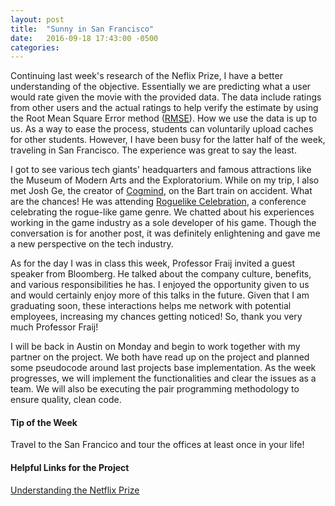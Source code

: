 ```yaml
---
layout: post
title:  "Sunny in San Francisco"
date:   2016-09-18 17:43:00 -0500
categories:
---
```


Continuing last week's research of the Neflix Prize, I have a better understanding of the objective. Essentially we are predicting what a user would rate given the movie with the provided data. The data include ratings from other users and the actual ratings to help verify the estimate by using the Root Mean Square Error method ([RMSE][RMSE-link]). How we use the data is up to us. As a way to ease the process, students can voluntarily upload caches for other students. However, I have been busy for the latter half of the week, traveling in San Francisco. The experience was great to say the least.

I got to see various tech giants' headquarters and famous attractions like the Museum of Modern Arts and the Exploratorium. While on my trip, I also met Josh Ge, the creator of [Cogmind][cog-link], on the Bart train on accident. What are the chances! He was attending [Roguelike Celebration][rogue-link], a conference celebrating the rogue-like game genre. We chatted about his experiences working in the game industry as a sole developer of his game. Though the conversation is for another post, it was definitely enlightening and gave me a new perspective on the tech industry.

As for the day I was in class this week, Professor Fraij invited a guest speaker from Bloomberg. He talked about the company culture, benefits, and various responsibilities he has. I enjoyed the opportunity given to us and would certainly enjoy more of this talks in the future. Given that I am graduating soon, these interactions helps me network with potential employees, increasing my chances getting noticed! So, thank you very much Professor Fraij! 

I will be back in Austin on Monday and begin to work together with my partner on the project. We both have read up on the project and planned some pseudocode around last projects base implementation. As the week progresses, we will implement the functionalities and clear the issues as a team. We will also be executing the pair programming methodology to ensure quality, clean code.

#### Tip of the Week
Travel to the San Francico and tour the offices at least once in your life!

#### Helpful Links for the Project

[Understanding the Netflix Prize][netflix-overview]

[netflix-project]:	http://www.cs.utexas.edu/~fares/cs373f16/CS%20373_files/projects/Netflix.html
[netflix-overview]: http://blog.echen.me/2011/10/24/winning-the-netflix-prize-a-summary/
[RMSE-link]: 		https://en.wikipedia.org/wiki/Root-mean-square_deviation
[cog-link]:			http://www.gridsagegames.com/cogmind/
[rogue-link]:		https://roguelike.club/